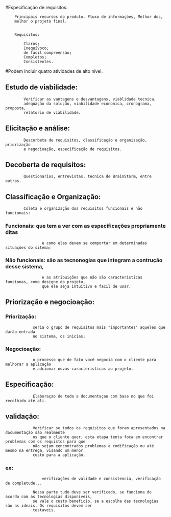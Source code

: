 #Especificação de requisitos:

	    Principais recursos do produto. Fluxo de informações, Melhor doc, 
		melhor o projeto final.
	

	    Requisitos:
		
		    Claros;
		    Inequívoco;
		    de fácil compreensão;
		    Completos;
		    Consistentes.

#Podem incluir quatro atividades de alto nível.

##		Estudo de viabilidade:
			Verificar as vantagens e desvantagens, viablidade tecnica,
			adequação da solução, viabilidade economica, cronograma, proposta,
			relatorio de viabilidade.

##		Elicitação e análise:
			Descorbeta de requisitos, classificação e organização, priorização
			e negocioação, especificação de requisitos.
	
##			Decoberta de requisitos:
			Questionarios, entrevistas, tecnica de BrainStorm, entre outros.

##	    Classificação e Organização:
			Coleta e organização dos requisitos funcionais e não funcionais:
###					Funcionais: que tem a ver com as especificações propriamente ditas
					e como elas devem se comportar em determinadas situações do sitema;

###					Não funcionais: são as tecnonogias que integram a contrução desse sistema, 
					e as atribuições que não são caracteristicas funcionas, como designe do projeto,
					que ele seja intuitivo e facil de usar.

##		Priorização e negocioação:

###			Priorização:
				seria o grupo de requisítos mais "importantes" aqueles que darão entrada
			 	no sistema, os inicias;
		
###			Negocioação: 
				o processo que de fato você negocia com o cliente para melhorar a aplicação 
				e adcionar novas caracteristicas ao projeto.

		
##		Especificação:
				Elaboraçao de toda a documentaçao com base no que foi recolhido até ali.

##		validação:
				Verificar se todos os requisitos que foram apresentados na documentação são realmente
				os que o cliente quer, esta etapa tenta foca em encontrar problemas com os requistos para que 
				não sejam eencontrados problemas a codificação ou até mesmo na entrega, visando um menor 
				custo para a aplicação.
###				ex:	
					verificações de validade e consistencia, verificação de completude...

				Nessa parte tudo deve ser verificado, se funciona de acordo com as tecnologias disponiveis,
				se vale o custo beneficio, se a escolha das tecnologias são as ideais. Os requisitos devem ser
				testaveis.

